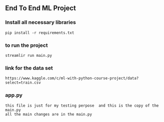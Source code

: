## End To End ML Project

### Install all necessary libraries
```
pip install -r requirements.txt
```

### to run the project 
```
streamlir run main.py
```

### link for the data set 
```
https://www.kaggle.com/c/ml-with-python-course-project/data?select=train.csv
```

### app.py
```
this file is just for my testing perpose  and this is the copy of the main.py 
all the main changes are in the main.py
```
